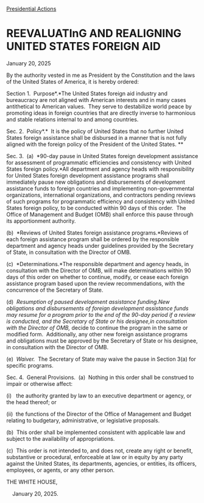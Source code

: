 [Presidential Actions](https://www.whitehouse.gov/presidential-actions/)

# 					REEVALUATInG AND REALIGNING UNITED STATES FOREIGN AID 				

January 20, 2025

By the authority vested in me as President by the Constitution and the laws of the United States of America, it is hereby ordered:

Section 1.  Purpose*.*The United States foreign aid industry and bureaucracy are not aligned with American interests and in many cases antithetical to American values.  They serve to destabilize world peace by promoting ideas in foreign countries that are directly inverse to harmonious and stable relations internal to and among countries.

Sec. 2.  Policy*.*  It is the policy of United States that no further United States foreign assistance shall be disbursed in a manner that is not fully aligned with the foreign policy of the President of the United States. **

Sec. 3.  (a)  *90-day pause in United States foreign development assistance for assessment of programmatic efficiencies and consistency with United States foreign policy.*All department and agency heads with responsibility for United States foreign development assistance programs shall immediately pause new obligations and disbursements of development assistance funds to foreign countries and implementing non-governmental organizations, international organizations, and contractors pending reviews of such programs for programmatic efficiency and consistency with United States foreign policy, to be conducted within 90 days of this order.  The Office of Management and Budget (OMB) shall enforce this pause through its apportionment authority.

(b)  *Reviews of United States foreign assistance programs.*Reviews of each foreign assistance program shall be ordered by the responsible department and agency heads under guidelines provided by the Secretary of State, in consultation with the Director of OMB.

(c)  *Determinations.*The responsible department and agency heads, in consultation with the Director of OMB, will make determinations within 90 days of this order on whether to continue, modify, or cease each foreign assistance program based upon the review recommendations, with the concurrence of the Secretary of State.

(d)  *Resumption of paused development assistance funding.*New obligations and disbursements of foreign development assistance funds may resume for a program prior to the end of the 90-day period if a review is conducted, and the Secretary of State or his designee*,*in consultation with the Director of OMB*,* decide to continue the program in the same or modified form.  Additionally, any other new foreign assistance programs and obligations must be approved by the Secretary of State or his designee, in consultation with the Director of OMB.

(e)  *Waiver.*  The Secretary of State may waive the pause in Section 3(a) for specific programs.  

Sec. 4.  General Provisions.  (a)  Nothing in this order shall be construed to impair or otherwise affect:

(i)   the authority granted by law to an executive department or agency, or the head thereof; or

(ii)  the functions of the Director of the Office of Management and Budget relating to budgetary, administrative, or legislative proposals.

(b)  This order shall be implemented consistent with applicable law and subject to the availability of appropriations.

(c)  This order is not intended to, and does not, create any right or benefit, substantive or procedural, enforceable at law or in equity by any party against the United States, its departments, agencies, or entities, its officers, employees, or agents, or any other person.

THE WHITE HOUSE,

    January 20, 2025.
